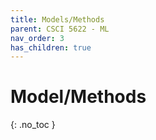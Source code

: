 ```yaml
---
title: Models/Methods
parent: CSCI 5622 - ML
nav_order: 3
has_children: true
---
```


# Model/Methods
{: .no_toc }